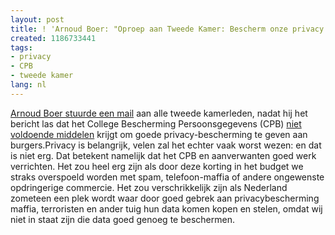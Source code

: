 ```yaml
---
layout: post
title: ! 'Arnoud Boer: "Oproep aan Tweede Kamer: Bescherm onze privacy!"'
created: 1186733441
tags:
- privacy
- CPB
- tweede kamer
lang: nl
---
```

[Arnoud Boer stuurde een mail](http://www.arnoudboer.nl/?p=497) aan alle tweede kamerleden, nadat hij het bericht las dat het College Bescherming Persoonsgegevens (CPB) [niet voldoende middelen](http://www.cbpweb.nl/documenten/med_20070808_beleidbudget.shtml?refer=true) krijgt om goede privacy-bescherming te geven aan burgers.Privacy is belangrijk, velen zal het echter vaak worst wezen: en dat is niet erg. Dat betekent namelijk dat het CPB en aanverwanten goed werk verrichten. Het zou heel erg zijn als door deze korting in het budget we straks overspoeld worden met spam, telefoon-maffia of andere ongewenste opdringerige commercie. Het zou verschrikkelijk zijn als Nederland zometeen een plek wordt waar door goed gebrek aan privacybescherming maffia, terroristen en ander tuig hun data komen kopen en stelen, omdat wij niet in staat zijn die data goed genoeg te beschermen.
